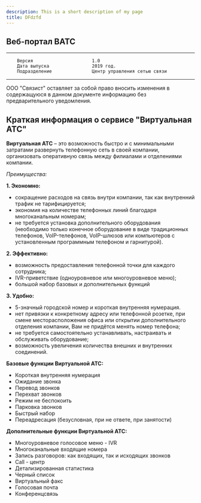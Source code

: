 ```yaml
---
description: This is a short description of my page
title: DFdzfd
---
```


## Веб-портал ВАТС

***

        Версия                      1.0
        Дата выпуска                2019 год.
        Подразделение               Центр управления сетью связи
****

ООО "Связист" оставляет за собой право вносить изменения в содержащуюся в данном документе информацию без предварительного уведомления.
## Краткая информация о сервисе "Виртуальная АТС"

**Виртуальная АТС** – это возможность быстро и с минимальными затратами развернуть телефонную сеть в своей компании, организовать оперативную связь между филиалами и отделениями компании.

*Преимущества:*

**1. Экономно:**
- сокращение расходов на связь внутри компании, так как внутренний трафик не тарифицируется;
- экономия на количестве телефонных линий благодаря многоканальным номерам;
- не требуется установка дополнительного оборудования (необходимо только конечное оборудование в виде традиционных телефонов, VoIP-телефонов, VoIP-шлюзов или компьютеров с установленным программным телефоном и гарнитурой).

**2. Эффективно:**
- возможность предоставления телефонной точки для каждого сотрудника;
- IVR-приветствие (одноуровневое или многоуровневое меню);
- большой набор базовых и дополнительных функций

**3. Удобно:**
- 5-значный городской номер и короткая внутренняя нумерация.
- нет привязки к конкретному адресу или телефонной розетке, при смене месторасположения офиса или открытии дополнительного отделения компании, Вам не придётся менять номер телефона;
- не требуется самостоятельно устанавливать, настраивать и обслуживать оборудование;
- возможность увеличения количества внешних и внутренних соединений.

**Базовые функции Виртуальной АТС:**
- Короткая внутренняя нумерация
- Ожидание звонка
- Перевод звонков
- Перехват звонков
- Режим не беспокоить
- Парковка звонков
- Быстрый набор
- Переадресация (безусловная, при не ответе, при занятости)

**Дополнительные функции Виртуальной АТС:**
- Многоуровневое голосовое меню - IVR
- Многоканальные входящие номера
- Запись разговоров: как входящих, так и исходящих звонков
- Call - центр
- Детализированная статистика
- Черный список
- Виртуальный факс
- Голосовая почта
- Конференцсвязь